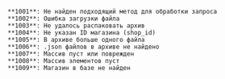 	**1001**: Не найден подходящий метод для обработки запроса
	**1002**: Ошибка загрузки файла
	**1003**: Не удалось распаковать архив
	**1004**: Не указан ID магазина (shop_id)
	**1005**: В архиве больше одного файла
	**1006**: .json файлов в архиве не найдено
	**1007**: Массив пуст или поврежден
	**1008**: Массив элементов пуст
	**1009**: Магазин в базе не найден
